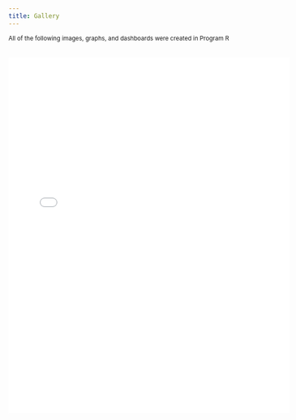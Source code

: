 ```yaml
---
title: Gallery
---
```



<sup>All of the following images, graphs, and dashboards were created in Program R<sup>

<br/>

<iframe src="./assets/images/slider.html" height="700px" width="110%" style="border:none;"></iframe>







